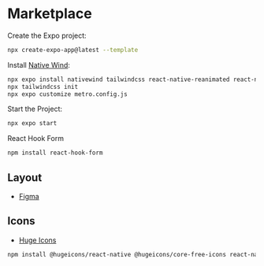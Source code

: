 # Marketplace

Create the Expo project:
```sh
npx create-expo-app@latest --template
```

Install [Native Wind](https://www.nativewind.dev/getting-started/expo-router):
```sh
npx expo install nativewind tailwindcss react-native-reanimated react-native-safe-area-context
npx tailwindcss init
npx expo customize metro.config.js
```

Start the Project:
```sh
npx expo start
```

React Hook Form
```sh
npm install react-hook-form
```

## Layout

- [Figma](https://www.figma.com/design/It4qZaWkBwox95wDjs5vLU/App-de-Marketplace?node-id=3-376&p=f&t=Bepwn9NdIPKBXXb9-0)

## Icons
- [Huge Icons](https://hugeicons.com/icons?style=Stroke&type=Rounded)
```sh
npm install @hugeicons/react-native @hugeicons/core-free-icons react-native-svg
```